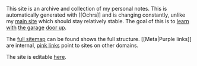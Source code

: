 This site is an archive and collection of my personal notes.  This is automatically generated with [[Ochrs]] and is changing constantly, unlike my [main site](https://zachmanson.com) which should stay relatively stable.  The goal of this is to [learn](https://notes.andymatuschak.org/Work_with_the_garage_door_up) [with](https://www.swyx.io/learn-in-public) [the garage](https://notes.nicolevanderhoeven.com/Learning+in+public) [door up](https://notes.nicolevanderhoeven.com/Working+with+the+garage+door+up).

The [full sitemap](/404.html) can be found shows the full structure. [[Meta|Purple links]] are internal, [pink links](https://en.wikipedia.org/wiki/Magic_(programming)) point to sites on other domains. 

The site is editable [here](https://github.dev/pavo-etc/notes/).

